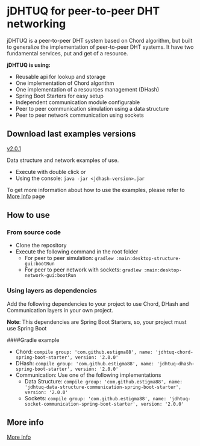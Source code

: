# jDHTUQ for peer-to-peer DHT networking
jDHTUQ is a peer-to-peer DHT system based on Chord algorithm, but built to generalize the implementation of peer-to-peer DHT systems. It have two fundamental services, put and get of a resource.

**jDHTUQ is using:**
- Reusable api for lookup and storage
- One implementation of Chord algorithm
- One implementation of a resources management (DHash)
- Spring Boot Starters for easy setup
- Independent communication module configurable
- Peer to peer communication simulation using a data structure
- Peer to peer network communication using sockets

## Download last examples versions

[v2.0.1](https://github.com/estigma88/jdhtuq/releases/tag/v2.0.1) 

Data structure and network examples of use.
- Execute with double click or
- Using the console:
	`java -jar <jdhash-version>.jar`
	
To get more information about how to use the examples, please refer to 
[More Info](https://github.com/estigma88/jdhtuq/wiki) page

## How to use
### From source code
- Clone the repository
- Execute the following command in the root folder
	- For peer to peer simulation: 
	`gradlew :main:desktop-structure-gui:bootRun`
	- For peer to peer network with sockets: 
	`gradlew :main:desktop-network-gui:bootRun`

### Using layers as dependencies
Add the following dependencies to your project to use Chord, DHash and Communication layers in your own project.

**Note**: This dependencies are Spring Boot Starters, so, your project must use Spring Boot

####Gradle example 

- Chord: `compile group: 'com.github.estigma88', name: 'jdhtuq-chord-spring-boot-starter', version: '2.0.0'`
- DHash: `compile group: 'com.github.estigma88', name: 'jdhtuq-dhash-spring-boot-starter', version: '2.0.0'`
- Communication: Use one of the following implementations
    - Data Structure: `compile group: 'com.github.estigma88', name: 'jdhtuq-data-structure-communication-spring-boot-starter', version: '2.0.0'`
    - Sockets: `compile group: 'com.github.estigma88', name: 'jdhtuq-socket-communication-spring-boot-starter', version: '2.0.0'`

## More info
[More Info](https://github.com/estigma88/jdhtuq/wiki) 


